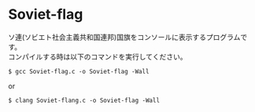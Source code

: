 # Soviet-flag

ソ連(ソビエト社会主義共和国連邦)国旗をコンソールに表示するプログラムです。<br>
コンパイルする時は以下のコマンドを実行してください。
```
$ gcc Soviet-flag.c -o Soviet-flag -Wall
```
or
```
$ clang Soviet-flang.c -o Soviet-flag -Wall
